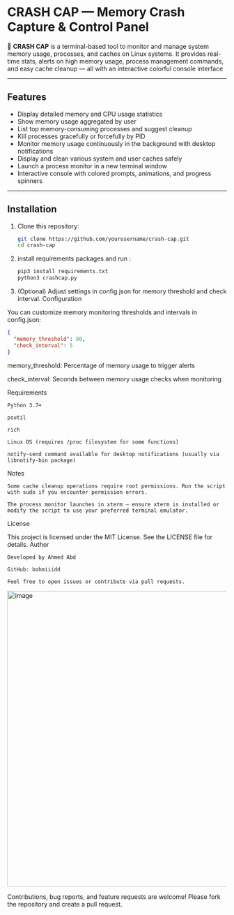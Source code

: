 # CRASH CAP — Memory Crash Capture & Control Panel

🚨 **CRASH CAP** is a terminal-based tool to monitor and manage system memory usage, processes, and caches on Linux systems. It provides real-time stats, alerts on high memory usage, process management commands, and easy cache cleanup — all with an interactive colorful console interface

---

## Features

- Display detailed memory and CPU usage statistics
- Show memory usage aggregated by user
- List top memory-consuming processes and suggest cleanup
- Kill processes gracefully or forcefully by PID
- Monitor memory usage continuously in the background with desktop notifications
- Display and clean various system and user caches safely
- Launch a process monitor in a new terminal window
- Interactive console with colored prompts, animations, and progress spinners

---

## Installation

1. Clone this repository:

   ```bash
   git clone https://github.com/yourusername/crash-cap.git
   cd crash-cap
2. install requirements packages and run :
   ```bash
   pip3 install requirements.txt
   python3 crashcap.py
   ```
3. (Optional) Adjust settings in config.json for memory threshold and check interval.
Configuration

You can customize memory monitoring thresholds and intervals in config.json:
```json
{
  "memory_threshold": 80,
  "check_interval": 5
}
```
memory_threshold: Percentage of memory usage to trigger alerts

check_interval: Seconds between memory usage checks when monitoring

Requirements

    Python 3.7+

    psutil

    rich

    Linux OS (requires /proc filesystem for some functions)

    notify-send command available for desktop notifications (usually via libnotify-bin package)
Notes

    Some cache cleanup operations require root permissions. Run the script with sudo if you encounter permission errors.

    The process monitor launches in xterm — ensure xterm is installed or modify the script to use your preferred terminal emulator.
License

This project is licensed under the MIT License. See the LICENSE file for details.
Author

    Developed by Ahmed Abd

    GitHub: bohmiiidd

    Feel free to open issues or contribute via pull requests.

<img width="1190" height="678" alt="image" src="https://github.com/user-attachments/assets/00e75c29-7de8-4dff-9d2f-8fed2aaff162" />


Contributions, bug reports, and feature requests are welcome! Please fork the repository and create a pull request.


